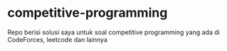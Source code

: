 # competitive-programming
Repo berisi solusi saya untuk soal competitive programming yang ada di CodeForces, leetcode dan lainnya 
